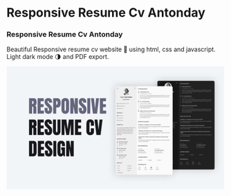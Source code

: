 # Responsive Resume Cv Antonday

### Responsive Resume Cv Antonday
Beautiful Responsive resume cv website 📄 using html, css and javascript. Light dark mode 🌗 and PDF export.

![Resume cv](/preview.png)
<!--  -->